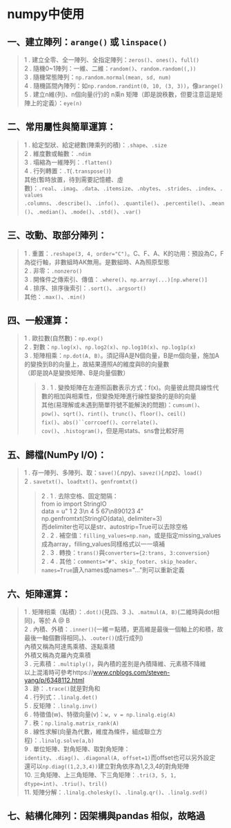 # numpy中使用<br>

## 一、建立陣列：`arange()` 或 `linspace()`<br>
> 1 . 建立全零、全一陣列、全指定陣列：`zeros()`、`ones()`、`full()`<br>
> 2 . 隨機0~1陣列：一維、二維：`random()`、`random.random((,))`<br>
> 3 . 隨機常態陣列：`np.random.normal(mean, sd, num)`<br>
> 4 . 隨機區間內陣列：如`np.random.randint(0, 10, (3, 3))`，像`arange()`<br>
> 5 . 建立n維(列)、n個向量(行)的 n乘n 矩陣（即是說秩數，但要注意這是矩陣上的定義）：`eye(n)`<br>

## 二、常用屬性與簡單運算：
> 1 . 給定型狀、給定總數(陣乘列的積)：`.shape`、`.size`<br>
> 2 . 維度數或軸數：`.ndim`<br>
> 3 . 塌縮為一維陣列：`.flatten()`<br>
> 4 . 行列轉置：`.T`(`.transpose()`)<br>
> 其他(暫時放置，待到需要記憶體、虛數)：`.real`、`.imag`、`.data`、`.itemsize`、`.nbytes`、`.strides`、`.index`、`.values`<br>
> `.columns`、`.describe()`、`.info()`、`.quantile()`、`.percentile()`、`.mean()`、`.median()`、`.mode()`、`.std()`、`.var()`<br>

## 三、改動、取部分陣列：
> 1 . 重置：`.reshape(3, 4, order="C")`。C、F、A、K的功用：預設為C，F為從行軸，非數組時AK無用。是數組時、A為照原型態<br>
> 2 . 非零：`.nonzero()`<br>
> 3 . 開條件之傳索引、傳值：`.where()`、`np.array(...)[np.where()]`<br>
> 4 . 排序、排序後索引：`.sort()`、`.argsort()`<br>
其他：`.max()`、`.min()`<br>

## 四、一般運算：
> 1 . 歐拉數(自然數)：`np.exp()`<br>
> 2 . 對數：`np.log(x)`、`np.log2(x)`、`np.log10(x)`、`np.log1p(x)`<br>
> 3 . 矩陣相乘：`np.dot(A, B)`。須記得A是N個向量，B是m個向量，施加A的變換到B的向量上，故結果遵照A的維度與B的向量數<br>
> （即是說A是變換矩陣、B是向量個數）<br>
>> 3 . 1 . 變換矩陣在左遵照函數表示方式：f(x)。向量彼此間具線性代數的相加與相乘性，但變換矩陣進行線性變換的是B的向量<br>
> 其他(易理解或未遇到簡單符號不能解決的問題)：`cumsum()`、`pow()`、`sqrt()`、`rint()`、`trunc()`、`floor()`、`ceil()`<br>
> `fix()`、`abs()``corrcoef()`、`correlate()`、`cov()`、`.histogram()`，但是用stats、sns會比較好用<br>

## 五、歸檔(NumPy I/O)：
> 1 . 存一陣列、多陣列、取：`save()`(.npy)、`savez()`(.npz)、`load()`<br>
> 2 . `savetxt()`、`loadtxt()`、`genfromtxt()`<br>
>> 2 . 1 . 去除空格、固定間隔：<br>
> from io import StringIO<br>
>> data = u"  1  2  3\n  4  5 67\n890123  4"<br>
>> np.genfromtxt(StringIO(data), delimiter=3)<br>
>> 而delimiter也可以是str、autostrip=True可以去除空格<br>
>> 2 . 2 . 補空值：`filling_values=np.nan`，或是指定missing_values成為array，filling_values同樣格式以一一填補<br>
>> 2 . 3 . 轉換：`trans()`與`converters={2:trans, 3:conversion}` <br>
>> 2 . 4 . 其他：`comments="#"`、`skip_footer`、`skip_header`、`names=True`讀入names或names="..."則可以重新定義<br>
> 
## 六、矩陣運算：
> 1 . 矩陣相乘（點積）：`.dot()`(見四、3 .)、`.matmul(A, B)`(二維時與dot相同)，等於 A @ B<br>
> 2 . 內積、外積：`.inner()`(一維＝點積，更高維是最後一個軸上的和積，故最後一軸個數得相同。)、`.outer()`(成行成列)<br>
> 內積又稱為阿達馬乘積、逐點乘積<br>
> 外積又稱為克羅內克乘積<br>
> 3 . 元素積：`.multiply()`，與內積的差別是內積降維、元素積不降維<br>
> 以上混淆時可參考https://www.cnblogs.com/steven-yang/p/6348112.html<br>
> 3 . 跡：`.trace()`就是對角和<br>
> 4 . 行列式：`.linalg.det()`<br>
> 5 . 反矩陣：`.linalg.inv()`<br>
> 6 . 特徵值(w)、特徵向量(v)：`w, v = np.linalg.eig(A)`<br>
> 7 . 秩：`np.linalg.matrix_rank(A)`<br>
> 8 . 線性求解(向量為代數，維度為條件，組成聯立方程)：`.linalg.solve(a,b)`<br>
> 9 . 單位矩陣、對角矩陣、取對角矩陣：`identity`、`.diag()`、`.diagonal(A, offset=1)`而offset也可以另外設定<br>
> 還可以`np.diag((1,2,3,4))`建立對角依序為1,2,3,4的對角矩陣<br>
> 10. 三角矩陣、上三角矩陣、下三角矩陣：`.tri(3, 5, 1, dtype=int)`、`.triu()`、`tril()`<br>
> 11. 矩陣分解：`.linalg.cholesky()`、`.linalg.qr()`、`.linalg.svd()`<br>
> 
## 七、結構化陣列：因架構與pandas 相似，故略過
